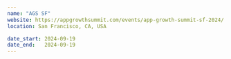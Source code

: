 ```yaml
---
name: "AGS SF"
website: https://appgrowthsummit.com/events/app-growth-summit-sf-2024/
location: San Francisco, CA, USA

date_start: 2024-09-19
date_end:   2024-09-19
---
```

